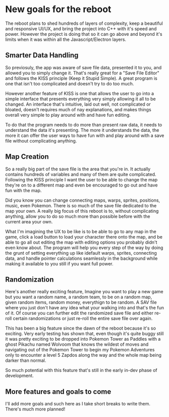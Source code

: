 # New goals for the reboot

The reboot plans to shed hundreds of layers of complexity, keep a beautiful
and responsive UI/UX, and bring the project into C++ with it's speed and 
power. However the project is doing that so it can go above and beyond it's
limits when it was within all the Javascript/Electron layers.

## Smarter Data Handling

So previosuly, the app was aware of save file data, presented it to you, and 
allowed you to simply change it. That's really great for a "Save File Editor"
and follows the KISS principle (Keep it Stupid Simple). A great program is one
that isn't too complicated and doesn't try to do too much.

However another feature of KISS is one that allows the user to go into a
simple interface that presents everything very simply allowing it all to be 
changed. An interface that's intuitive, laid out well, not complicated or 
bloated, doesn't requires much of nay explanations, and makes things overall
very simple to play around with and have fun editing.

To do that the program needs to do more than present raw data, it needs to
understand the data it's presenting. The more it understands the data, the more
it can offer the user ways to have fun with and play around with a save file
without complicating anything.

## Map Creation

So a really big part of the save file is the area that you're in. It actually
contains hundreds of variables and many of them are quite complicated. Following
the KISS principle I want the user to be able to change the map they're on to
a different map and even be encouraged to go out and have fun with the map.

Did you know you can change connecting maps, warps, sprites, positions, music,
even Pokemon. There is so much of the save file dedicated to the map your own.
A really big focus of this reboot is to, without complicating anything, allow
you to do so much more than possible before with the current area your own.

What I'm imagining the UX to be like is to be able to go to any map in the
game, click a load button to load your character there onto the map, and be
able to go all out editing the map with editing options you probably didn't
even know about. The program will help you every step of the way by doing the
grunt of setting everything up like idefault warps, sprites, connecting data,
and handle pointer calculations seamlessly in the background while making it 
available to you still if you want full power.

## Randomization

Here's another really exciting feature, Imagine you want to play a new game but
you want a random name, a random team, to be on a random map, given random items,
random money, everythign to be random. A SAV file where you just don't have any 
idea what your walking into and that's the fun of it. Of course you can further
edit the randomized save file and either re-roll certain randomizations or just
re-roll the entire save file over again.

This has been a big feature since the dawn of the reboot because it's so 
exciting. Very early testing has shown that, even though it's quite buggy still
it was pretty exciting to be dropped into Pokemon Tower as Paddles with a ghost
Pikachu named Wolvoom that knows the wildest of moves and navigating out of
the Pokemon Tower to begin my Pokemon Adventures only to encounter a level 5
Zapdos along the way and the whole map being darker than normal.

So much potential with this feature that's still in the early in-dev phase of
development.

## More features and goals to come

I'll add more goals and such here as I take short breaks to write them. There's
much more planned!